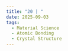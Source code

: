 ```yaml
---
title: "20 | "
date: 2025-09-03
tags:
  - Material Science
  - Atomic Bonding
  - Crystal Structure
---
```


> 

